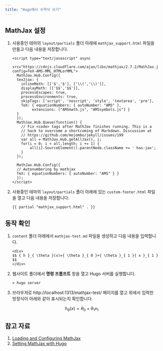 ```yaml
---
title: "Hugo에서 수학식 쓰기"
---
```


## MathJax 설정

1. 사용중인 테마의 `layout/partials` 폴더 아래에 `mathjax_support.html` 파일을 만들고 다음 내용을 저장합니다.

	```
	<script type="text/javascript" async
	  src="https://cdnjs.cloudflare.com/ajax/libs/mathjax/2.7.2/MathJax.js?config=TeX-AMS-MML_HTMLorMML">
	  MathJax.Hub.Config({
	  tex2jax: {
	    inlineMath: [['$','$'], ['\\(','\\)']],
	    displayMath: [['$$','$$']],
	    processEscapes: true,
	    processEnvironments: true,
	    skipTags: ['script', 'noscript', 'style', 'textarea', 'pre'],
	    TeX: { equationNumbers: { autoNumber: "AMS" },
	         extensions: ["AMSmath.js", "AMSsymbols.js"] }
	  }
	  });
	  MathJax.Hub.Queue(function() {
	    // Fix <code> tags after MathJax finishes running. This is a
	    // hack to overcome a shortcoming of Markdown. Discussion at
	    // https://github.com/mojombo/jekyll/issues/199
	    var all = MathJax.Hub.getAllJax(), i;
	    for(i = 0; i < all.length; i += 1) {
	        all[i].SourceElement().parentNode.className += ' has-jax';
	    }
	  });

	  MathJax.Hub.Config({
	  // Autonumbering by mathjax
	  TeX: { equationNumbers: { autoNumber: "AMS" } }
	  });
	</script>
	```

2. 사용중인 테마의 `layout/partials` 폴더 아래에 있는 `custom-footer.html` 파일을 열고 다음 내용을 저장합니다.

	```
	{{ partial "mathjax_support.html" . }}
	```

## 동작 확인

1. `content` 폴더 아래에서 `mathjax-test.md` 파일을 생성하고 다음 내용을 입력합니다.

	```
	<div>
	$$ { h }_{ \theta }(x)={ \theta }_{ 0 }+{ \theta }_{ 1 }{ x }_{ 1 } $$
	</div>
	```

2. 웹사이트 폴더에서 **명령 프롬프트** 창을 열고 Hugo 서버를 실행합니다.

	```
	> hugo server
	```

3. 브라우져로 http://localhost:1313/mathjax-test/ 페이지를 열고 위에서 입력한 방정식이 아래와 같이 표시되는지 확인합니다.

$$ { h }_{ \theta }(x)={ \theta }_{ 0 }+{ \theta }_{ 1 }{ x }_{ 1 } $$

## 참고 자료

1. [Loading and Configuring MathJax](http://docs.mathjax.org/en/latest/configuration.html#loading-and-configuring-mathjax)
2. [Setting MathJax with Hugo](https://divadnojnarg.github.io/blog/mathjax/)
